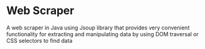 # Web Scraper

A web scraper in Java using Jsoup library that provides very convenient functionality for extracting and manipulating data by using DOM traversal or CSS selectors to find data
